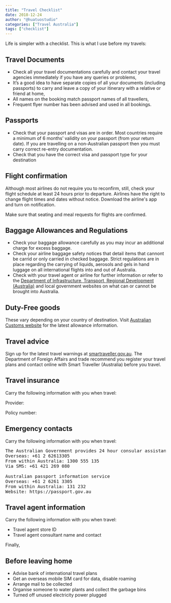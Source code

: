 ```yaml
---
title: "Travel Checklist"
date: 2018-12-24
author: "@huatuostudio"
categories: ["Travel Australia"]
tags: ["checklist"]
---
```


Life is simpler with a checklist. This is what I use before my travels:

## Travel Documents

- Check all your travel documentations carefully and contact your travel agencies immediately if you have any queries or problems,
- It’s a good idea to have separate copies of all your documents (including passports) to carry and leave a copy of your itinerary with a relative or friend at home,
- All names on the booking match passport names of all travellers,
- Frequent flyer number has been advised and used in all bookings.

## Passports

- Check that your passport and visas are in order. Most countries require a minimum of 6 months’ validity on your passport (from your return date). If you are travelling on a non-Australian passport then you must carry correct re-entry documentation.
- Check that you have the correct visa and passport type for your destination

## Flight confirmation

Although most airlines do not require you to reconfirm, still, check your flight schedule at least 24 hours prior to departure. Airlines have the right to change flight times and dates without notice. Download the airline's app and turn on notification.

Make sure that seating and meal requests for flights are confirmed.

## Baggage Allowances and Regulations

- Check your baggage allowance carefully as you may incur an additional charge for excess baggage.
- Check your airline baggage safety notices that detail items that cannont be carrid or only carried in checked baggage. Strict regulations are in place regarding the carrying of liquids, aerosols and gels in hand luggage on all international flights into and out of Australia. 
- Check with your travel agent or airline for further information or refer to the [Department of Infrastructure, Transport, Regional Development (Australia)](https://www.infrastructure.gov.au) and local government websites on what can or cannot be brought into Australia.

## Duty-Free goods

These vary depending on your country of destination. Visit [Australian Customs website](https://www.homeaffairs.gov.au) for the latest allowance information.

## Travel advice

Sign up for the latest travel warnings at [smartraveller.gov.au](https://www.smartraveller.gov.au). The Department of Foreign Affairs and trade recommend you register your travel plans and contact online with Smart Traveller (Australia) before you travel.

## Travel insurance

Carry the following information with you when travel:

Provider:

Policy number:

## Emergency contacts
Carry the following information with you when travel:

<pre>The Australian Government provides 24 hour consular assistance
Overseas: +61 2 62613305
From within Australia: 1300 555 135
Via SMS: +61 421 269 080

Australian passport information service
Overseas: +61 2 6261 3305
From within Australia: 131 232
Website: https://passport.gov.au </pre>

## Travel agent information

Carry the following information with you when travel:
- Travel agent store ID
- Travel agent consultant name and contact

Finally, 
## Before leaving home
- Advise bank of international travel plans
- Get an overseas mobile SIM card for data, disable roaming
- Arrange mail to be collected
- Organise someone to water plants and collect the garbage bins
- Turned off unused electricity power plugged